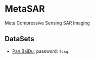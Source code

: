 # MetaSAR

Meta Compressive Sensing SAR Imaging


## DataSets

- [Pan BaiDu](https://pan.baidu.com/s/17RWqZBPbPBSaEO1yjYTCXg), password: ``fcsq``.



